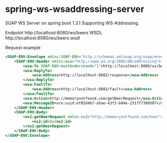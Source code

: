 # spring-ws-wsaddressing-server
SOAP WS Server on spring boot 1.3.1
Supporting WS-Addressing.

Endpoint http://localhost:8080/ws/beers
WSDL http://localhost:8080/ws/beers.wsdl

Request example
```xml
<SOAP-ENV:Envelope xmlns:SOAP-ENV="http://schemas.xmlsoap.org/soap/envelope/">
	<SOAP-ENV:Header xmlns:wsa="http://www.w3.org/2005/08/addressing">
		<wsa:To SOAP-ENV:mustUnderstand="1">http://localhost:8080/ws/beers</wsa:To>
		<wsa:ReplyTo>
			<wsa:Address>http://localhost:8082/response</wsa:Address>
		</wsa:ReplyTo>
		<wsa:FaultTo>
			<wsa:Address>http://localhost:8082/fault</wsa:Address>
		</wsa:FaultTo>
		<wsa:Action>http://memorynotfound.com/getBeerRequest</wsa:Action>
		<wsa:MessageID>urn:uuid:ef05d4b7-a5ae-43f3-b84e-2317f7308507</wsa:MessageID>
	</SOAP-ENV:Header>
	<SOAP-ENV:Body>
		<ns2:getBeerRequest xmlns:ns2="http://memorynotfound.com/beer">
			<ns2:id>1</ns2:id>
		</ns2:getBeerRequest>
	</SOAP-ENV:Body>
</SOAP-ENV:Envelope>
```
